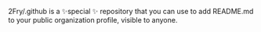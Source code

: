 2Fry/.github is a ✨special ✨ repository that you can use to add README.md to your public organization profile, visible to anyone.
